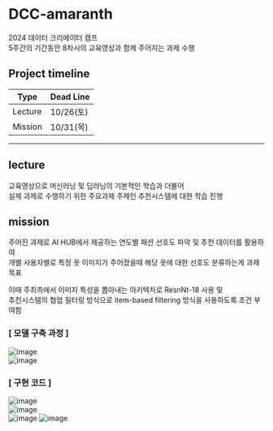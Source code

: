 # DCC-amaranth  
2024 데이터 크리에이터 캠프  
5주간의 기간동안 8차시의 교육영상과 함께 주어지는 과제 수행  

## Project timeline    

| Type      | Dead Line  |  
|-----------|------------|  
| Lecture   | 10/26(토)  |   
| Mission   | 10/31(목)  |   

---  

## lecture
교육영상으로 머신러닝 및 딥러닝의 기본적인 학습과 더불어  
실제 과제로 수행하기 위한 주요과제 주제인 추천시스템에 대한 학습 진행    

## mission 
주어진 과제로 AI HUB에서 제공하는 연도별 패션 선호도 파악 및 추천 데이터를 활용하여  
개별 사용자별로 특정 옷 이미지가 주어졌을때 해당 옷에 대한 선호도 분류하는게 과제 목표  

이때 주최측에서 이미지 특성을 뽑아내는 아키텍처로 ResnNt-18 사용 및  
추천시스템의 협업 필터링 방식으로 item-based filtering 방식을 사용하도록 조건 부여함  

### [ 모델 구축 과정 ]  

![image](https://github.com/user-attachments/assets/fc9dfb7b-264f-4689-9518-27b71af8ed3d)  
![image](https://github.com/user-attachments/assets/2a873150-419e-4979-99f2-c0a6031dc805)  

### [ 구현 코드 ]  

![image](https://github.com/user-attachments/assets/2b78f03e-9f13-4bc9-9a0e-a3f3905c27ba)  
![image](https://github.com/user-attachments/assets/2f89ea35-2a3e-44e2-921c-d3a70084457a)  
![image](https://github.com/user-attachments/assets/b1a12e79-7642-4190-9942-046b9423253d)
![image](https://github.com/user-attachments/assets/a1381f13-28ba-4d19-a9bc-dce871334561)  

